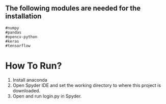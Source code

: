 ## The following modules are needed for the installation 
    #numpy 
    #pandas
    #opencv-python
    #keras
    #tensorflow


# How To Run?
1. Install anaconda
2. Open Spyder IDE and set the working directory to where this project is downloaded.
3. Open and run login.py in Spyder.

